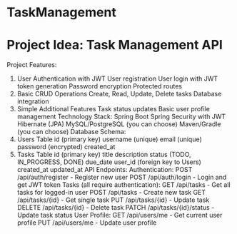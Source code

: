 # TaskManagement
# Project Idea: Task Management API
Project Features:
1. User Authentication with JWT
   User registration
   User login with JWT token generation
   Password encryption
   Protected routes
2. Basic CRUD Operations
   Create, Read, Update, Delete tasks
   Database integration
3. Simple Additional Features
    Task status updates
    Basic user profile management
Technology Stack:
Spring Boot
Spring Security with JWT
Hibernate (JPA)
MySQL/PostgreSQL (you can choose)
Maven/Gradle (you can choose)
Database Schema:
1. Users Table
    id (primary key)
    username (unique)
    email (unique)
    password (encrypted)
    created_at
2. Tasks Table
   id (primary key)
   title
   description
   status (TODO, IN_PROGRESS, DONE)
   due_date
   user_id (foreign key to Users)
   created_at
   updated_at
API Endpoints:
Authentication:
POST /api/auth/register - Register new user
POST /api/auth/login - Login and get JWT token
Tasks (all require authentication):
GET /api/tasks - Get all tasks for logged-in user
POST /api/tasks - Create new task
GET /api/tasks/{id} - Get single task
PUT /api/tasks/{id} - Update task
DELETE /api/tasks/{id} - Delete task
PATCH /api/tasks/{id}/status - Update task status
User Profile:
GET /api/users/me - Get current user profile
PUT /api/users/me - Update user profile
